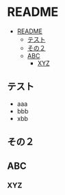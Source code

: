 # README

<!-- @import "[TOC]" {cmd="toc" depthFrom=1 depthTo=6 orderedList=false} -->

<!-- code_chunk_output -->

- [README](#readme)
  - [テスト](#テスト)
  - [その２](#その2)
  - [ABC](#abc)
    - [XYZ](#xyz)

<!-- /code_chunk_output -->

## テスト

- aaa
- bbb
- xbb

## その２

## ABC

### XYZ